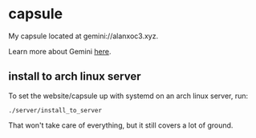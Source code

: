 # capsule
My capsule located at gemini://alanxoc3.xyz.

Learn more about Gemini [here](https://gemini.circumlunar.space/).

## install to arch linux server
To set the website/capsule up with systemd on an arch linux server, run:
```
./server/install_to_server
```

That won't take care of everything, but it still covers a lot of ground.
